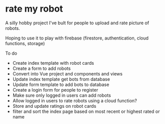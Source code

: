 # rate my robot

A silly hobby project I've bult for people to upload and rate picture of robots.

Hoping to use it to play with firebase (firestore, authentication, cloud functions, storage)

To do

- Create index template with robot cards
- Create a form to add robots
- Convert into Vue project and components and views
- Update index template get bots from database
- Update form template to add bots to database
- Create a login form for people to register
- Make sure only logged in users can add robots
- Allow logged in users to rate robots using a cloud function?
- Store and update ratings on robot cards
- filter and sort the index page based on most recent or highest rated or name
